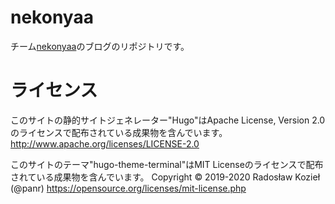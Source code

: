 # nekonyaa
チーム[nekonyaa](https://312k.github.io/nekonyaa.github.io/)のブログのリポジトリです。

# ライセンス
このサイトの静的サイトジェネレーター"Hugo"はApache License, Version 2.0 のライセンスで配布されている成果物を含んでいます。
http://www.apache.org/licenses/LICENSE-2.0

このサイトのテーマ"hugo-theme-terminal"はMIT Licenseのライセンスで配布されている成果物を含んでいます。
Copyright © 2019-2020 Radosław Kozieł (@panr)
https://opensource.org/licenses/mit-license.php
